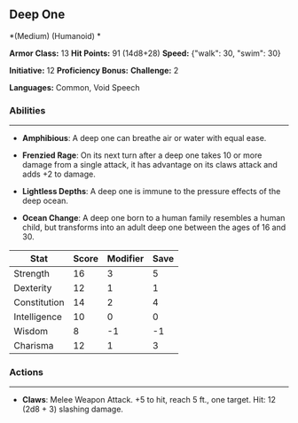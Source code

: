 ## Deep One
*(Medium) (Humanoid) *

**Armor Class:** 13
**Hit Points:** 91 (14d8+28)
**Speed:** {"walk": 30, "swim": 30}

**Initiative:** 12
**Proficiency Bonus:**
**Challenge:** 2

**Languages:** Common, Void Speech

### Abilities
 --- 
- **Amphibious**: A deep one can breathe air or water with equal ease.

- **Frenzied Rage**: On its next turn after a deep one takes 10 or more damage from a single attack, it has advantage on its claws attack and adds +2 to damage.

- **Lightless Depths**: A deep one is immune to the pressure effects of the deep ocean.

- **Ocean Change**: A deep one born to a human family resembles a human child, but transforms into an adult deep one between the ages of 16 and 30.



| Stat | Score | Modifier | Save |
| ---- | ---- | ---- | ---- |
| Strength | 16 | 3 | 5 |
| Dexterity | 12 | 1 | 1 |
| Constitution | 14 | 2 | 4 |
| Intelligence | 10 | 0 | 0 |
| Wisdom | 8 | -1 | -1 |
| Charisma | 12 | 1 | 3 |

### Actions
 --- 
- **Claws**: Melee Weapon Attack. +5 to hit, reach 5 ft., one target. Hit: 12 (2d8 + 3) slashing damage.

